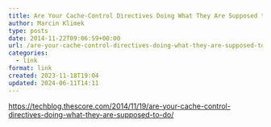 ```yaml
---
title: Are Your Cache-Control Directives Doing What They Are Supposed to Do?
author: Marcin Klimek
type: posts
date: 2014-11-22T09:06:59+00:00
url: /are-your-cache-control-directives-doing-what-they-are-supposed-to-do/
categories:
  - link
format: link
created: 2023-11-18T19:04
updated: 2024-06-11T14:11
---
```

<div dir="ltr">
  <a href="https://techblog.thescore.com/2014/11/19/are-your-cache-control-directives-doing-what-they-are-supposed-to-do/">https://techblog.thescore.com/2014/11/19/are-your-cache-control-directives-doing-what-they-are-supposed-to-do/</a></p> 
  
  <div>
  </div>
  
  <div>
  </div>
</div>

&nbsp;